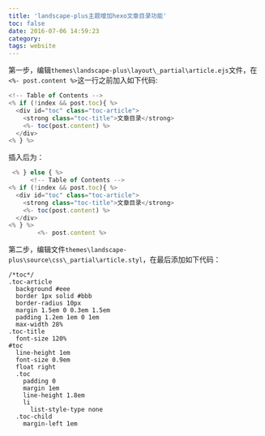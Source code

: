 ```yaml
---
title: 'landscape-plus主题增加hexo文章目录功能'
toc: false
date: 2016-07-06 14:59:23
category:
tags: website
---
```


第一步，编辑`themes\landscape-plus\layout\_partial\article.ejs`文件，在`<%- post.content %>`这一行之前加入如下代码:

``` js
<!-- Table of Contents -->
<% if (!index && post.toc){ %>
  <div id="toc" class="toc-article">
    <strong class="toc-title">文章目录</strong>
    <%- toc(post.content) %>
  </div>
<% } %>
```

<!--more-->

插入后为：

``` js
 <% } else { %>
      <!-- Table of Contents -->
<% if (!index && post.toc){ %>
  <div id="toc" class="toc-article">
    <strong class="toc-title">文章目录</strong>
    <%- toc(post.content) %>
  </div>
<% } %>
        <%- post.content %>
```

第二步，编辑文件`themes\landscape-plus\source\css\_partial\article.styl`，在最后添加如下代码：

``` styl
/*toc*/
.toc-article
  background #eee
  border 1px solid #bbb
  border-radius 10px
  margin 1.5em 0 0.3em 1.5em
  padding 1.2em 1em 0 1em
  max-width 28%
.toc-title
  font-size 120%
#toc
  line-height 1em
  font-size 0.9em
  float right
  .toc
    padding 0
    margin 1em
    line-height 1.8em
    li
      list-style-type none
  .toc-child 
    margin-left 1em
```